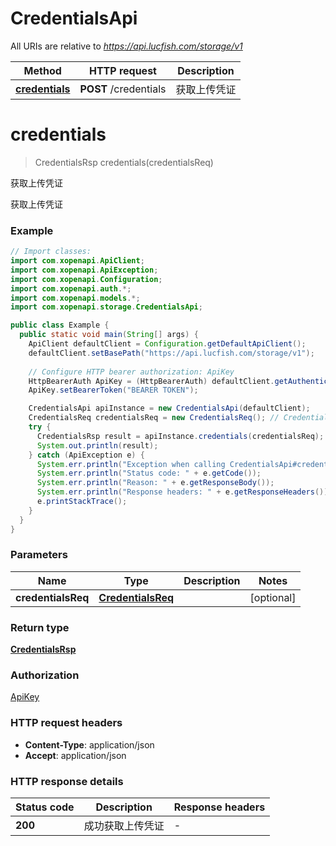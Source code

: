 # CredentialsApi

All URIs are relative to *https://api.lucfish.com/storage/v1*

Method | HTTP request | Description
------------- | ------------- | -------------
[**credentials**](CredentialsApi.md#credentials) | **POST** /credentials | 获取上传凭证


<a name="credentials"></a>
# **credentials**
> CredentialsRsp credentials(credentialsReq)

获取上传凭证

获取上传凭证

### Example
```java
// Import classes:
import com.xopenapi.ApiClient;
import com.xopenapi.ApiException;
import com.xopenapi.Configuration;
import com.xopenapi.auth.*;
import com.xopenapi.models.*;
import com.xopenapi.storage.CredentialsApi;

public class Example {
  public static void main(String[] args) {
    ApiClient defaultClient = Configuration.getDefaultApiClient();
    defaultClient.setBasePath("https://api.lucfish.com/storage/v1");
    
    // Configure HTTP bearer authorization: ApiKey
    HttpBearerAuth ApiKey = (HttpBearerAuth) defaultClient.getAuthentication("ApiKey");
    ApiKey.setBearerToken("BEARER TOKEN");

    CredentialsApi apiInstance = new CredentialsApi(defaultClient);
    CredentialsReq credentialsReq = new CredentialsReq(); // CredentialsReq | 
    try {
      CredentialsRsp result = apiInstance.credentials(credentialsReq);
      System.out.println(result);
    } catch (ApiException e) {
      System.err.println("Exception when calling CredentialsApi#credentials");
      System.err.println("Status code: " + e.getCode());
      System.err.println("Reason: " + e.getResponseBody());
      System.err.println("Response headers: " + e.getResponseHeaders());
      e.printStackTrace();
    }
  }
}
```

### Parameters

Name | Type | Description  | Notes
------------- | ------------- | ------------- | -------------
 **credentialsReq** | [**CredentialsReq**](CredentialsReq.md)|  | [optional]

### Return type

[**CredentialsRsp**](CredentialsRsp.md)

### Authorization

[ApiKey](../README.md#ApiKey)

### HTTP request headers

 - **Content-Type**: application/json
 - **Accept**: application/json

### HTTP response details
| Status code | Description | Response headers |
|-------------|-------------|------------------|
**200** | 成功获取上传凭证 |  -  |

